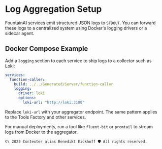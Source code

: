 # Log Aggregation Setup

FountainAI services emit structured JSON logs to `STDOUT`. You can forward these logs to a centralized system using Docker's logging drivers or a sidecar agent.

## Docker Compose Example

Add a `logging` section to each service to ship logs to a collector such as Loki:

```yaml
services:
  function-caller:
    build: ../../Generated/Server/function-caller
    logging:
      driver: loki
      options:
        loki-url: "http://loki:3100"
```

Replace `loki-url` with your aggregator endpoint. The same pattern applies to the Tools Factory and other services.

For manual deployments, run a tool like `fluent-bit` or `promtail` to stream logs from Docker to the aggregator.

```` text
©\ 2025 Contexter alias Benedikt Eickhoff 🛡️ All rights reserved.
````
